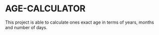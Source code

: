 # AGE-CALCULATOR
This project is able to calculate ones exact age in terms of years, months and number of days.
